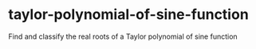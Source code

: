 # taylor-polynomial-of-sine-function
Find and classify the real roots of a Taylor polynomial of sine function
